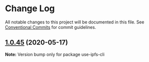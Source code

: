 # Change Log

All notable changes to this project will be documented in this file.
See [Conventional Commits](https://conventionalcommits.org) for commit guidelines.

## [1.0.45](https://github.com/bluelovers/ws-ipfs/compare/use-ipfs-cli@1.0.44...use-ipfs-cli@1.0.45) (2020-05-17)

**Note:** Version bump only for package use-ipfs-cli
